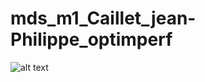 # mds_m1_Caillet_jean-Philippe_optimperf


![alt text](https://www.linode.com/docs/databases/mongodb/build-database-clusters-with-mongodb/mongodb-cluster-diagram.png)